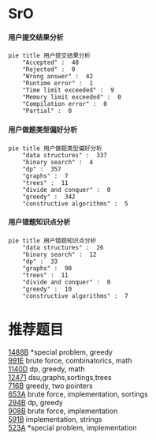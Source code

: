 # SrO

<!-- tabs:start -->



#### **用户提交结果分析**

```mermaid
pie title 用户提交结果分析
    "Accepted" :  48
    "Rejected" :  0
    "Wrong answer" :  42
    "Runtime error" :  1
    "Time limit exceeded" :  9
    "Memory limit exceeded" :  0
    "Compilation error" :  0
    "Partial" :  0
```

#### **用户做题类型偏好分析**

```mermaid
pie title 用户做题类型偏好分析
    "data structures" :  337
    "binary search" :  4
    "dp" :  357
    "graphs" :  7
    "trees" :  11
    "divide and conquer" :  0
    "greedy" :  342
    "constructive algorithms" :  5
```
#### **用户错题知识点分析**

```mermaid
pie title 用户错题知识点分析
    "data structures" :  26
    "binary search" :  12
    "dp" :  33
    "graphs" :  90
    "trees" :  11
    "divide and conquer" :  0
    "greedy" :  10
    "constructive algorithms" :  7
```



<!-- tabs:end -->
# 推荐题目
[1488B](https://codeforces.com/contest/1488/problem/B)		*special problem,
                        greedy		  
[991E](https://codeforces.com/contest/991/problem/E)		brute force,
                        combinatorics,
                        math		  
[1140D](https://codeforces.com/contest/1140/problem/D)		dp,
                        greedy,
                        math		  
[12471](https://codeforces.com/contest/1247/problem/1)		dsu,graphs,sortings,trees		  
[716B](https://codeforces.com/contest/716/problem/B)		greedy,
                        two pointers		  
[653A](https://codeforces.com/contest/653/problem/A)		brute force,
                        implementation,
                        sortings		  
[294B](https://codeforces.com/contest/294/problem/B)		dp,
                        greedy		  
[908B](https://codeforces.com/contest/908/problem/B)		brute force,
                        implementation		  
[591B](https://codeforces.com/contest/591/problem/B)		implementation,
                        strings		  
[523A](https://codeforces.com/contest/523/problem/A)		*special problem,
                        implementation		  
